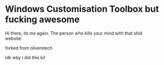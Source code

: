 # Windows Customisation Toolbox but fucking awesome

Hi there, its me again. The person who kills your mind with that shid website.

forked from oliverstech

idk wby i did this lol
